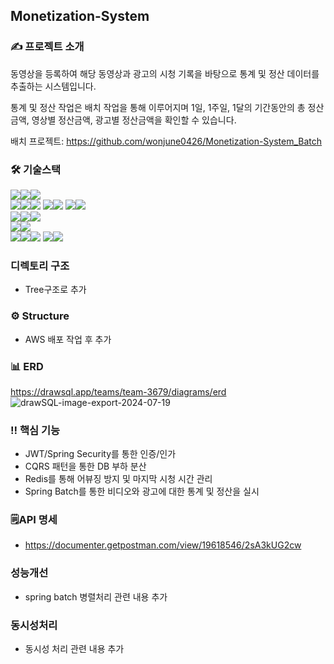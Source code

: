 ## Monetization-System

### ✍ 프로젝트 소개
동영상을 등록하여 해당 동영상과 광고의 시청 기록을 바탕으로
통계 및 정산 데이터를 추출하는 시스템입니다. 

통계 및 정산 작업은 배치 작업을 통해 이루어지며 1일, 1주일, 1달의 기간동안의 
총 정산금액, 영상별 정산금액, 광고별 정산금액을 확인할 수 있습니다.

배치 프로젝트: https://github.com/wonjune0426/Monetization-System_Batch

### 🛠 기술스택
<img src="https://img.shields.io/badge/language-%23121011?style=for-the-badge"><img src="https://img.shields.io/badge/java-%23ED8B00?style=for-the-badge&logo=openjdk&logoColor=white"><img src="https://img.shields.io/badge/21-515151?style=for-the-badge">
<br>
<img src="https://img.shields.io/badge/framework-%23121011?style=for-the-badge"><img src="https://img.shields.io/badge/springboot-6DB33F?style=for-the-badge&logo=springboot&logoColor=white"><img src="https://img.shields.io/badge/3.3.0-515151?style=for-the-badge">
<img src="https://img.shields.io/badge/springsecurity-6DB33F?style=for-the-badge&logo=springsecurity&logoColor=white"><img src="https://img.shields.io/badge/6.3.0-515151?style=for-the-badge">
<img src="https://img.shields.io/badge/springbatch-6DB33F?style=for-the-badge&logo=springbatch&logoColor=white"><img src="https://img.shields.io/badge/5.1.2-515151?style=for-the-badge">
<br>
<img src="https://img.shields.io/badge/Containers and Deployment-%23121011?style=for-the-badge"><img src="https://img.shields.io/badge/docker-2496ED?style=for-the-badge&logo=docker&logoColor=white"><img src="https://img.shields.io/badge/26.1.4-515151?style=for-the-badge">
<br>
<img src="https://img.shields.io/badge/CI/CD-%23121011?style=for-the-badge"><img src="https://img.shields.io/badge/githubactions-2088FF?style=for-the-badge&logo=githubactions&logoColor=white">
<br>
<img src="https://img.shields.io/badge/DB-%23121011?style=for-the-badge"><img src="https://img.shields.io/badge/mysql-4479A1?style=for-the-badge&logo=mysql&logoColor=white"><img src="https://img.shields.io/badge/8.4.1-515151?style=for-the-badge">
<img src="https://img.shields.io/badge/redis-FF4438?style=for-the-badge&logo=redis&logoColor=white"><img src="https://img.shields.io/badge/3.3.0-515151?style=for-the-badge">

### 디렉토리 구조 
- Tree구조로 추가

### ⚙ Structure
- AWS 배포 작업 후 추가 

### 📊 ERD
https://drawsql.app/teams/team-3679/diagrams/erd
![drawSQL-image-export-2024-07-19](https://github.com/user-attachments/assets/ab0b3974-2622-472f-8f2a-eeead452b209)

### ‼ 핵심 기능 
- JWT/Spring Security를 통한 인증/인가
- CQRS 패턴을 통한 DB 부하 분산
- Redis를 통해 어뷰징 방지 및 마지막 시청 시간 관리
- Spring Batch를 통한 비디오와 광고에 대한 통계 및 정산을 실시

### 🗒API 명세
- https://documenter.getpostman.com/view/19618546/2sA3kUG2cw

### 성능개선
- spring batch 병렬처리 관련 내용 추가

### 동시성처리
- 동시성 처리 관련 내용 추가
